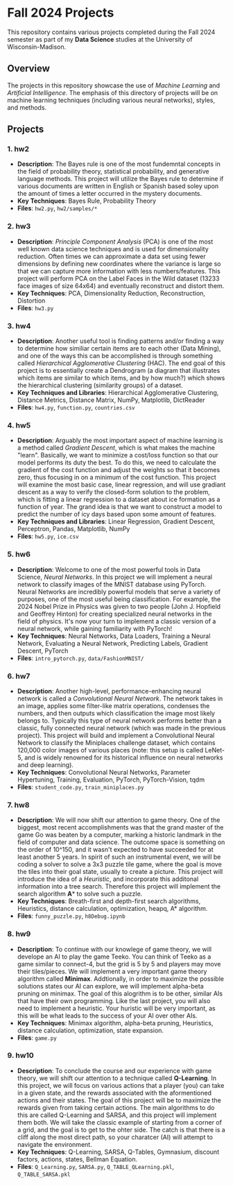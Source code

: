# Fall 2024 Projects

This repository contains various projects completed during the Fall 2024 semester as part of my **Data Science** studies at the University of Wisconsin-Madison.

## Overview

The projects in this repository showcase the use of *Machine Learning* and *Artificial Intelligence*. The emphasis of this directory of projects will be on machine learning techniques (including various neural networks), styles, and methods.

## Projects

### 1. hw2
- **Description**: The Bayes rule is one of the most fundemntal concepts in the field of probability theory, statistical probability, and generative language methods. This project will utilize the Bayes rule to determine if various documents are written in English or Spanish based soley upon the amount of times a letter occurred in the mystery documents.
- **Key Techniques**: Bayes Rule, Probability Theory
- **Files**: `hw2.py`, `hw2/samples/*`

### 2. hw3
- **Description**: *Principle Component Analysis* (PCA) is one of the most well known data science techniques and is used for dimensionality reduction. Often times we can approximate a data set using fewer dimensions by defining new coordinates where the variance is large so that we can capture more information with less numbers/features. This project will perform PCA on the Label Faces in the Wild dataset (13233 face images of size 64x64) and eventually reconstruct and distort them.
- **Key Techniques**: PCA, Dimensionality Reduction, Reconstruction, Distortion
- **Files**: `hw3.py`

### 3. hw4
- **Description**: Another useful tool is finding patterns and/or finding a way to determine how similiar certain items are to each other (Data Mining), and one of the ways this can be accomplished is through something called *Hierarchical Agglomerative Clustering* (HAC). The end goal of this project is to essentially create a Dendrogram (a diagram that illustrates which items are similar to which items, and by how much?) which shows the hierarchical clustering (similarity groups) of a dataset.
- **Key Techniques and Libraries**: Hierarchical Agglomerative Clustering, Distance Metrics, Distance Matrix, NumPy, Matplotlib, DictReader
- **Files**: `hw4.py`, `function.py`, `countries.csv`

### 4. hw5
- **Description**: Arguably the most important aspect of machine learning is a method called *Gradient Descent*, which is what makes the machine "learn". Basically, we want to minimize a cost/loss function so that our model performs its duty the best. To do this, we need to calculate the gradient of the cost function and adjust the weights so that it becomes zero, thus focusing in on a minimum of the cost function. This project will examine the most basic case, linear regression, and will use gradiant descent as a way to verify the closed-form solution to the problem, which is fitting a linear regression to a dataset about ice formation as a function of year. The grand idea is that we want to construct a model to predict the number of icy days based upon some amount of features.
- **Key Techniques and Libraries**: Linear Regression, Gradient Descent, Perceptron, Pandas, Matplotlib, NumPy 
- **Files**: `hw5.py`, `ice.csv`

### 5. hw6
- **Description**: Welcome to one of the most powerful tools in Data Science, *Neural Networks*. In this project we will implement a neural network to classify images of the MNIST database using PyTorch. Neural Networks are incredibly powerful models that serve a variety of purposes, one of the most useful being classification. For example, the 2024 Nobel Prize in Physics was given to two people (John J. Hopfield and Geoffrey Hinton) for creating specialized neural networks in the field of physics. It's now your turn to implement a classic version of a neural network, while gaining familiarity with PyTorch!
- **Key Techniques**: Neural Networks, Data Loaders, Training a Neural Network, Evaluating a Neural Network, Predicting Labels, Gradient Descent, PyTorch
- **Files**: `intro_pytorch.py`, `data/FashionMNIST/`

### 6. hw7
- **Description**: Another high-level, performance-enhancing neural network is called a *Convolutional Neural Network*. The network takes in an image, applies some filter-like matrix operations, condenses the numbers, and then outputs which classification the image most likely belongs to. Typically this type of neural network performs better than a classic, fully connected neural network (which was made in the previous project). This project will build and implement a Convolutional Neural Network to classify the Miniplaces challenge dataset, which contains 120,000 color images of various places (note: this setup is called LeNet-5, and is widely renowned for its historical influence on neural networks and deep learning).
- **Key Techniques**: Convolutional Neural Networks, Parameter Hypertuning, Training, Evaluation, PyTorch, PyTorch-Vision, tqdm
- **Files**: `student_code.py`, `train_miniplaces.py`


### 7. hw8
- **Description**: We will now shift our attention to game theory. One of the biggest, most recent accomplishments was that the grand master of the game Go was beaten by a computer, marking a historic landmark in the field of computer and data science. The outcome space is something on the order of 10^150, and it wasn't expected to have succeeded for at least another 5 years. In spirit of such an instrumental event, we will be coding a solver to solve a 3x3 puzzle tile game, where the goal is move the tiles into their goal state, usually to create a picture. This project will introduce the idea of a *Heuristic*, and incorporate this additonal information into a tree search. Therefore this project will implement the search algorithm **A*** to solve such a puzzle.
- **Key Techniques**: Breath-first and depth-first search algorithms, Heuristics, distance calculation, optimization, heapq, A* algorithm.
- **Files**: `funny_puzzle.py`, `h8Debug.ipynb`

  
### 8. hw9
- **Description**: To continue with our knowlege of game theory, we will develope an AI to play the game Teeko. You can think of Teeko as a game similar to connect-4, but the grid is 5 by 5 and players may move their tiles/pieces. We will implement a very important game theory algorithm called **Minimax**. Addtionally, in order to maximize the possible solutions states our AI can explore, we will implement alpha-beta pruning on minimax. The goal of this alogrithm is to be other, similar AIs that have their own programming. Like the last project, you will also need to implement a heuristic. Your huristic will be very important, as this will be what leads to the success of your AI over other AIs. 
- **Key Techniques**: Minimax algorithm, alpha-beta pruning, Heuristics, distance calculation, optimization, state expansion. 
- **Files**: `game.py`


### 9. hw10
- **Description**: To conclude the course and our experience with game theory, we will shift our attention to a technique called **Q-Learning**. In this project, we will focus on various actions that a player (you) can take in a given state, and the rewards associated with the aformentioned actions and their states. The goal of this project will be to maximize the rewards given from taking certain actions. The main algorithms to do this are called Q-Learning and SARSA, and this project will implement them both. We will take the classic example of starting from a corner of a grid, and the goal is to get to the ohter side. The catch is that there is a cliff along the most direct path, so your charatcer (AI) will attempt to navigate the environment. 
- **Key Techniques**: Q-Learning, SARSA, Q-Tables, Gymnasium, discount factors, actions, states, Bellman Equation. 
- **Files**: `Q_Learning.py`, `SARSA.py`, `Q_TABLE_QLearning.pkl`, `Q_TABLE_SARSA.pkl`
